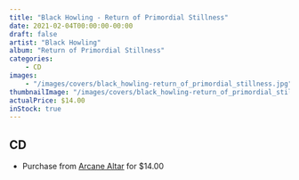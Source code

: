 ```yaml
---
title: "Black Howling - Return of Primordial Stillness"
date: 2021-02-04T00:00:00-00:00
draft: false
artist: "Black Howling"
album: "Return of Primordial Stillness"
categories:
    - CD
images:
    - "/images/covers/black_howling-return_of_primordial_stillness.jpg"
thumbnailImage: "/images/covers/black_howling-return_of_primordial_stillness-thumb.jpg"
actualPrice: $14.00
inStock: true
---
```


## CD
* Purchase from [Arcane Altar](https://arcanealtar.bigcartel.com/product/black-howling-return-of-primordial-stillness-cd) for $14.00
